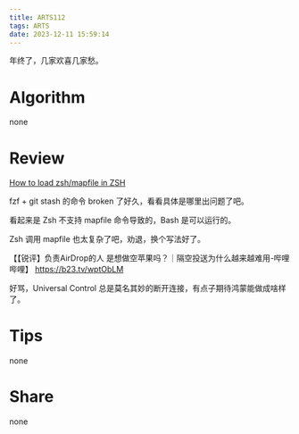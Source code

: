 ```yaml
---
title: ARTS112
tags: ARTS
date: 2023-12-11 15:59:14
---
```


年终了，几家欢喜几家愁。

<!--more-->

# Algorithm

none

# Review

[How to load zsh/mapfile in ZSH](https://stackoverflow.com/a/53981835/3819519)

fzf +  git stash 的命令 broken 了好久，看看具体是哪里出问题了吧。

看起来是 Zsh 不支持 mapfile 命令导致的，Bash 是可以运行的。

Zsh 调用 mapfile 也太复杂了吧，劝退，换个写法好了。

【【锐评】负责AirDrop的人 是想做空苹果吗？｜隔空投送为什么越来越难用-哔哩哔哩】 https://b23.tv/wptObLM

好骂，Universal Control 总是莫名其妙的断开连接，有点子期待鸿蒙能做成啥样了。

# Tips

none

# Share

none
